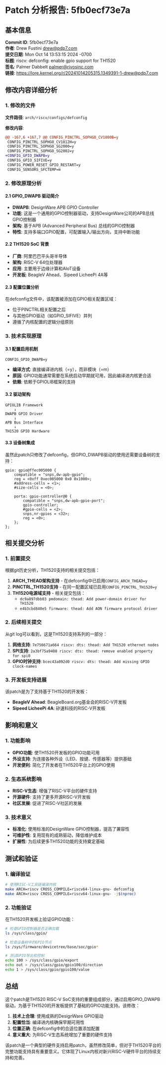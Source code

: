 # Patch 分析报告: 5fb0ecf73e7a

## 基本信息

**Commit ID**: 5fb0ecf73e7a  
**作者**: Drew Fustini <drew@pdp7.com>  
**提交日期**: Mon Oct 14 13:53:15 2024 -0700  
**标题**: riscv: defconfig: enable gpio support for TH1520  
**签名**: Palmer Dabbelt <palmer@rivosinc.com>  
**链接**: https://lore.kernel.org/r/20241014205315.1349391-1-drew@pdp7.com  

## 修改内容详细分析

### 1. 修改的文件

**文件路径**: `arch/riscv/configs/defconfig`

**修改内容**:
```diff
@@ -167,6 +167,7 @@ CONFIG_PINCTRL_SOPHGO_CV1800B=y
 CONFIG_PINCTRL_SOPHGO_CV1812H=y
 CONFIG_PINCTRL_SOPHGO_SG2000=y
 CONFIG_PINCTRL_SOPHGO_SG2002=y
+CONFIG_GPIO_DWAPB=y
 CONFIG_GPIO_SIFIVE=y
 CONFIG_POWER_RESET_GPIO_RESTART=y
 CONFIG_SENSORS_SFCTEMP=m
```

### 2. 修改原理分析

#### 2.1 GPIO_DWAPB 驱动简介

- **DWAPB**: DesignWare APB GPIO Controller
- **功能**: 这是一个通用的GPIO控制器驱动，支持DesignWare公司的APB总线GPIO控制器
- **架构**: 基于APB (Advanced Peripheral Bus) 总线的GPIO控制器
- **特性**: 支持多端口GPIO配置，可配置输入/输出方向，支持中断功能

#### 2.2 TH1520 SoC 背景

- **厂商**: 阿里巴巴平头哥半导体
- **架构**: RISC-V 64位处理器
- **应用**: 主要用于边缘计算和AIoT设备
- **开发板**: BeagleV Ahead、Sipeed LicheePi 4A等

#### 2.3 配置位置分析

在defconfig文件中，该配置被添加在GPIO相关配置区域：
- 位于PINCTRL相关配置之后
- 与其他GPIO驱动（如GPIO_SIFIVE）并列
- 遵循了内核配置的逻辑分组原则

### 3. 技术实现原理

#### 3.1 配置启用机制

```
CONFIG_GPIO_DWAPB=y
```

- **编译方式**: 直接编译进内核（=y），而非模块（=m）
- **原因**: GPIO功能通常需要在系统启动早期就可用，因此编译进内核更合适
- **依赖**: 依赖于GPIOLIB框架的支持

#### 3.2 驱动架构

```
GPIOLIB Framework
    ↓
DWAPB GPIO Driver
    ↓
APB Bus Interface
    ↓
TH1520 GPIO Hardware
```

#### 3.3 设备树集成

虽然此patch只修改了defconfig，但GPIO_DWAPB驱动的使用还需要设备树的支持：

```dts
gpio: gpio@ffec005000 {
    compatible = "snps,dw-apb-gpio";
    reg = <0xff 0xec005000 0x0 0x1000>;
    #address-cells = <1>;
    #size-cells = <0>;
    
    porta: gpio-controller@0 {
        compatible = "snps,dw-apb-gpio-port";
        gpio-controller;
        #gpio-cells = <2>;
        snps,nr-gpios = <32>;
        reg = <0>;
    };
};
```

## 相关提交分析

### 1. 前置提交

根据git历史分析，TH1520支持的相关提交包括：

1. **ARCH_THEAD架构支持** - 在defconfig中已启用`CONFIG_ARCH_THEAD=y`
2. **PINCTRL_TH1520支持** - 在同一配置区域已启用`CONFIG_PINCTRL_TH1520=y`
3. **TH1520电源域支持** - 相关提交包括：
   - `dc9a897dbb03 pmdomain: thead: Add power-domain driver for TH1520`
   - `e4b3cbd840e5 firmware: thead: Add AON firmware protocol driver`

### 2. 后续相关提交

从git log可以看到，这是TH1520支持系列的一部分：

1. **网络支持**: `7e756671a664 riscv: dts: thead: Add TH1520 ethernet nodes`
2. **SPI支持**: `2a3bf75a9408 riscv: dts: thead: remove enabled property for spi0`
3. **GPIO时钟支持**: `bcec43a092d0 riscv: dts: thead: Add missing GPIO clock-names`

### 3. 开发板支持进展

该patch是为了支持基于TH1520的开发板：
- **BeagleV Ahead**: BeagleBoard.org基金会的RISC-V开发板
- **Sipeed LicheePi 4A**: 矽速科技的RISC-V开发板

## 影响和意义

### 1. 功能影响

- **GPIO功能**: 使TH1520开发板的GPIO功能可用
- **外设支持**: 为连接各种外设（LED、按键、传感器等）提供基础
- **开发便利**: 简化了开发者在TH1520平台上的GPIO使用

### 2. 生态系统影响

- **RISC-V生态**: 增强了RISC-V平台的硬件支持
- **开源硬件**: 支持了更多开源RISC-V开发板
- **社区发展**: 促进了RISC-V社区的发展

### 3. 技术意义

- **标准化**: 使用标准的DesignWare GPIO控制器，提高了兼容性
- **可维护性**: 复用现有的成熟驱动，降低维护成本
- **扩展性**: 为后续更多TH1520功能的支持奠定基础

## 测试和验证

### 1. 编译验证

```bash
# 使用RISC-V工具链编译内核
make ARCH=riscv CROSS_COMPILE=riscv64-linux-gnu- defconfig
make ARCH=riscv CROSS_COMPILE=riscv64-linux-gnu- -j$(nproc)
```

### 2. 功能验证

在TH1520开发板上验证GPIO功能：

```bash
# 检查GPIO控制器是否正确加载
ls /sys/class/gpio/

# 检查设备树中的GPIO节点
ls /sys/firmware/devicetree/base/soc/gpio*

# 测试GPIO导出和控制
echo 100 > /sys/class/gpio/export
echo out > /sys/class/gpio/gpio100/direction
echo 1 > /sys/class/gpio/gpio100/value
```

## 总结

这个patch是TH1520 RISC-V SoC支持的重要组成部分，通过启用GPIO_DWAPB驱动，为基于TH1520的开发板提供了基础的GPIO功能支持。该修改：

1. **技术上合理**: 使用成熟的DesignWare GPIO驱动
2. **配置恰当**: 编译进内核确保早期可用性
3. **位置正确**: 在defconfig中的合适位置添加配置
4. **意义重大**: 为RISC-V生态系统增加了重要的硬件支持

该patch是一个典型的硬件支持启用patch，虽然修改简单，但对于TH1520平台的完整功能支持具有重要意义。它体现了Linux内核对新兴RISC-V硬件平台的持续支持和完善。